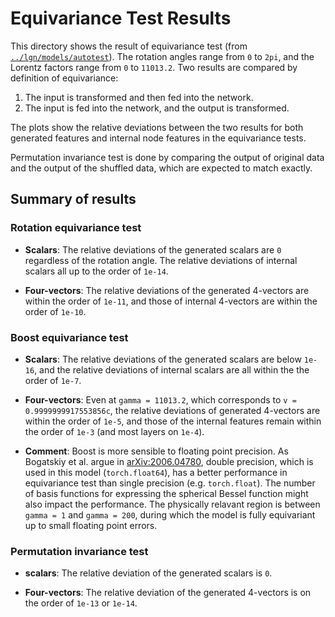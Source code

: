 # Equivariance Test Results
This directory shows the result of equivariance test (from [`../lgn/models/autotest`](https://github.com/zichunhao/lgn-autoencoder/tree/main/lgn/models/autotest)). The rotation angles range from `0` to `2pi`, and the Lorentz factors range from `0` to `11013.2`. Two results are compared by definition of equivariance:
1. The input is transformed and then fed into the network.
2. The input is fed into the network, and the output is transformed.

The plots show the relative deviations between the two results for both generated features and internal node features in the equivariance tests.

Permutation invariance test is done by comparing the output of original data and the output of the shuffled data, which are expected to match exactly.

## Summary of results
### Rotation equivariance test
- **Scalars**: The relative deviations of the generated scalars are `0` regardless of the rotation angle. The relative deviations of internal scalars all up to the order of `1e-14`.

- **Four-vectors**: The relative deviations of the generated 4-vectors are within the order of `1e-11`, and those of internal 4-vectors are within the order of `1e-10`.

### Boost equivariance test
- **Scalars**: The relative deviations of the generated scalars are below `1e-16`, and the relative deviations of internal scalars are all within the the order of `1e-7`.

- **Four-vectors**: Even at `gamma = 11013.2`, which corresponds to `v = 0.9999999917553856c`, the relative deviations of generated 4-vectors are within the order of `1e-5`, and those of the internal features remain within the order of `1e-3` (and most layers on `1e-4`).

- **Comment**: Boost is more sensible to floating point precision. As Bogatskiy et al. argue in [arXiv:2006.04780](https://arxiv.org/abs/2006.04780), double precision, which is used in this model (`torch.float64`), has a better performance in equivariance test than single precision (e.g. `torch.float`). The number of basis functions for expressing the spherical Bessel function might also impact the performance. The physically relavant region is between `gamma = 1` and `gamma = 200`, during which the model is fully equivariant up to small floating point errors.

### Permutation invariance test
- **scalars**: The relative deviation of the generated scalars is `0`.

- **Four-vectors**: The relative deviation of the generated 4-vectors is on the order of `1e-13` or `1e-14`.
